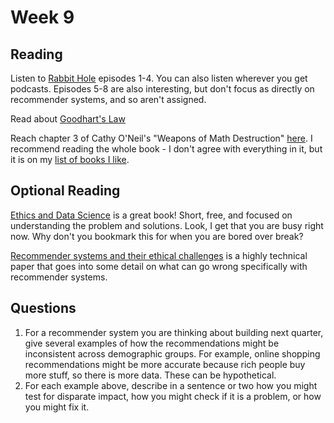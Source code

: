 # Week 9

## Reading

Listen to [Rabbit Hole](https://www.nytimes.com/2020/04/16/podcasts/rabbit-hole-internet-youtube-virus.html) episodes 1-4.  You can also listen wherever you get podcasts. Episodes 5-8 are also interesting, but don't focus as directly on recommender systems, and so aren't assigned.

Read about [Goodhart's Law](https://en.wikipedia.org/wiki/Goodhart%27s_law)

Reach chapter 3 of Cathy O'Neil's "Weapons of Math Destruction" [here](https://github.com/jemmott/dsc180a06-fa20/blob/master/papers/Weapons-of-Math-Destruction-Cathy-ONeil-pages-deleted.pdf).  I recommend reading the whole book - I don't agree with everything in it, but it is on my [list of books I like](https://github.com/jemmott/books).

## Optional Reading

[Ethics and Data Science](https://resources.oreilly.com/examples/0636920203964/) is a great book!  Short, free, and focused on understanding the problem and solutions.  Look, I get that you are busy right now.  Why don't you bookmark this for when you are bored over break?

[Recommender systems and their ethical challenges](https://github.com/jemmott/dsc180a06-fa20/blob/master/papers/RecommenderSystemsAndTheirEthics.pdf) is a highly technical paper that goes into some detail on what can go wrong specifically with recommender systems.

## Questions

1. For a recommender system you are thinking about building next quarter, give several examples of how the recommendations might be inconsistent across demographic groups.  For example, online shopping recommendations might be more accurate because rich people buy more stuff, so there is more data. These can be hypothetical.
2. For each example above, describe in a sentence or two how you might test for disparate impact, how you might check if it is a problem, or how you might fix it.
